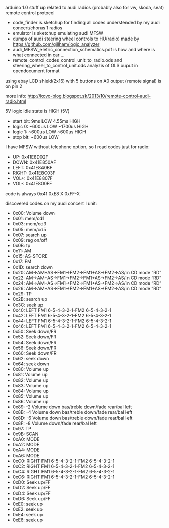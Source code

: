 arduino 1.0 stuff up related to audi radios  (probably also for vw, skoda, seat) remote control protocol

- code_finder is sketchup for finding all codes understended by my audi concert/chorus 1 radios
- emulator is sketchup emulating audi MFSW
- dumps of audi steering wheel controls to HU(radio) made by https://github.com/gillham/logic_analyzer
- audi_MFSW_eletric_connection_schematics.pdf is how and where is what connected in car ...
- remote_control_codes_control_unit_to_radio.ods and steering_wheel_to_control_unit.ods analyzis of OLS ouput in opendocument format

using ebay LCD shield(2x16) with 5 buttons on A0
output (remote signal) is on pin 2

more info:
http://kovo-blog.blogspot.sk/2013/10/remote-control-audi-radio.html

5V logic idle state is HIGH (5V)

- start bit:	9ms LOW 4.55ms HIGH
- logic 0:	~600us LOW ~1700us HIGH
- logic 1: 	~600us LOW ~600us HIGH
- stop bit:	~600us LOW

I have MFSW without telephone option, so I read codes just for radio:

- UP:    0x41E8D02F
- DOWN:  0x41E850AF
- LEFT:  0x41E840BF
- RIGHT: 0x41E8C03F
- VOL+:  0x41E8807F
- VOL-:  0x41E800FF

code is always 0x41 0xE8 X 0xFF-X

discovered codes on my audi concert I unit:

- 0x00: Volume down
- 0x01: mem/cd1
- 0x03: mem/cd3
- 0x05: mem/cd5
- 0x07: search up
- 0x09: reg on/off
- 0x0B: tp
- 0x11: AM
- 0x15: AS-STORE
- 0x17: FM
- 0x1D: search down
- 0x20: AM->AM+AS->FM1->FM2->FM1+AS->FM2->AS/in CD mode “RD”
- 0x22: AM->AM+AS->FM1->FM2->FM1+AS->FM2->AS/in CD mode “RD”
- 0x24: AM->AM+AS->FM1->FM2->FM1+AS->FM2->AS/in CD mode “RD”
- 0x26: AM->AM+AS->FM1->FM2->FM1+AS->FM2->AS/in CD mode “RD”
- 0x29: TP
- 0x2B: search up
- 0x3C: seek up
- 0x40: LEFT FM1 6-5-4-3-2-1-FM2 6-5-4-3-2-1
- 0x42: LEFT FM1 6-5-4-3-2-1-FM2 6-5-4-3-2-1
- 0x44: LEFT FM1 6-5-4-3-2-1-FM2 6-5-4-3-2-1
- 0x46: LEFT FM1 6-5-4-3-2-1-FM2 6-5-4-3-2-1
- 0x50: Seek down/FR
- 0x52: Seek down/FR
- 0x54: Seek down/FR
- 0x56: Seek down/FR
- 0x60: Seek down/FR
- 0x62: seek down
- 0x64: seek down
- 0x80: Volume up
- 0x81: Volume up
- 0x82: Volume up
- 0x83: Volume up
- 0x84: Volume up
- 0x85: Volume up
- 0x86: Volume up
- 0x89: -2 Volume down bas/treble down/fade rear/bal left
- 0x8B: -4 Volume down bas/treble down/fade rear/bal left
- 0x8D: -6 Volume down bas/treble down/fade rear/bal left
- 0x8F: -8 Volume down/fade rear/bal left
- 0x97: TP
- 0x9B: SCAN
- 0xA0: MODE
- 0xA2: MODE
- 0xA4: MODE
- 0xA6: MODE
- 0xC0: RIGHT FM1 6-5-4-3-2-1-FM2 6-5-4-3-2-1
- 0xC2: RIGHT FM1 6-5-4-3-2-1-FM2 6-5-4-3-2-1
- 0xC4: RIGHT FM1 6-5-4-3-2-1-FM2 6-5-4-3-2-1
- 0xC6: RIGHT FM1 6-5-4-3-2-1-FM2 6-5-4-3-2-1
- 0xD0: Seek up/FF
- 0xD2: Seek up/FF
- 0xD4: Seek up/FF
- 0xD6: Seek up/FF
- 0xE0: seek up
- 0xE2: seek up
- 0xE4: seek up
- 0xE6:	seek up
